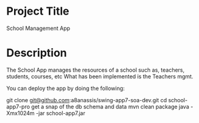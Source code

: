 # Project Title
School Management App

# Description

The School App manages the resources of a school such as, teachers, students, courses, etc
What has been implemented is the Teachers mgmt.

You can deploy the app by doing the following:

git clone git@github.com:a8anassis/swing-app7-soa-dev.git
cd school-app7-pro
get a snap of the db schema and data
mvn clean package
java -Xmx1024m -jar school-app7.jar